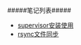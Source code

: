#####笔记列表#####

- [supervisor安装使用](https://www.633521.com/book/supervisor.html)
- [rsync文件同步](https://www.633521.com/book/rsync.html)
